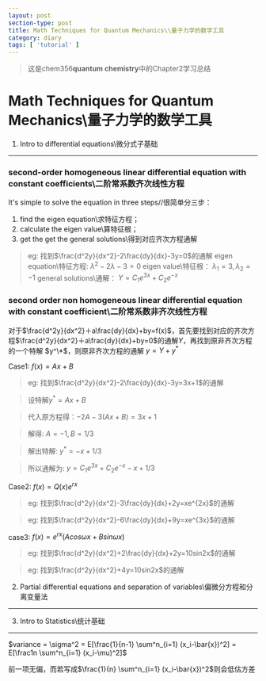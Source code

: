 ```yaml
---
layout: post
section-type: post
title: Math Techniques for Quantum Mechanics\\量子力学的数学工具
category: diary
tags: [ 'tutorial' ]
---
```


<script type="text/javascript" src="http://cdn.mathjax.org/mathjax/latest/MathJax.js?config=default"></script>

>这是chem356**quantum chemistry**中的Chapter2学习总结

Math Techniques for Quantum Mechanics\\量子力学的数学工具
======================================================
1. Intro to differential equations\\微分式子基础
------------------------------------------------------

### second-order homogeneous linear differential equation with constant coefficients\\二阶常系数齐次线性方程
It's simple to solve the equation in three steps//很简单分三步：

1. find the eigen equation\\求特征方程；
2. calculate the eigen value\\算特征根；
3. get the get the general solutions\\得到对应齐次方程通解

>eg:
找到$\frac{d^2y}{dx^2}-2\frac{dy}{dx}-3y=0$的通解
eigen equation\\特征方程:
$\lambda^2-2\lambda-3=0$
eigen value\\特征根：
$\lambda_1 = 3, \lambda_2 = -1$
general solutions\\通解：
$Y = C_1 e^{3x} + C_2 e^{-x}$

### second order non homogeneous linear differential equation with constant coefficient\\二阶常系数非齐次线性方程

对于$\frac{d^2y}{dx^2}＋a\frac{dy}{dx}+by=f(x)$，首先要找到对应的齐次方程$\frac{d^2y}{dx^2}＋a\frac{dy}{dx}+by=0$的通解$Y$，再找到原非齐次方程的一个特解 $y^\*$，则原非齐次方程的通解 $y=Y+y^*$

Case1: $f(x)=Ax + B$
>eg:
找到$\frac{d^2y}{dx^2}-2\frac{dy}{dx}-3y=3x+1$的通解

>设特解$y^* = Ax + B$

>代入原方程得：$-2A - 3(Ax + B) = 3x + 1$

>解得: $A=-1, B=1/3$

>解出特解: $y^*=-x+1/3$

>所以通解为: $y= C_1 e^{3x} + C_2 e^{-x} -x + 1/3$

Case2: $f(x)=Q(x) e^{rx}$
>eg:
找到$\frac{d^2y}{dx^2}-3\frac{dy}{dx}+2y=xe^{2x}$的通解

>eg:
找到$\frac{d^2y}{dx^2}-6\frac{dy}{dx}+9y=xe^{3x}$的通解

case3: $f(x) = e^{rx} (Acos\omega x + Bsin\omega x )$

>eg:
找到$\frac{d^2y}{dx^2}+2\frac{dy}{dx}+2y=10sin2x$的通解

>eg:
找到$\frac{d^2y}{dx^2}+4y=10sin2x$的通解

2. Partial differential equations and separation of variables\\偏微分方程和分离变量法
------------------------------------------------------

3. Intro to Statistics\\统计基础
------------------------------------------------------

$variance = \sigma^2 = E[\frac{1}{n-1} \sum^n_{i=1} (x_i-\bar{x})^2] = E[\frac1n \sum^n_{i=1} (x_i-\mu)^2]$

前一项无偏，而若写成$\frac{1}{n} \sum^n_{i=1} (x_i-\bar{x})^2$则会低估方差